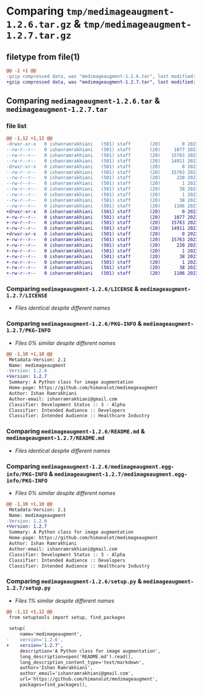 # Comparing `tmp/medimageaugment-1.2.6.tar.gz` & `tmp/medimageaugment-1.2.7.tar.gz`

## filetype from file(1)

```diff
@@ -1 +1 @@
-gzip compressed data, was "medimageaugment-1.2.6.tar", last modified: Sat Jul 22 19:26:56 2023, max compression
+gzip compressed data, was "medimageaugment-1.2.7.tar", last modified: Sat Jul 22 19:30:38 2023, max compression
```

## Comparing `medimageaugment-1.2.6.tar` & `medimageaugment-1.2.7.tar`

### file list

```diff
@@ -1,12 +1,12 @@
-drwxr-xr-x   0 ishanramrakhiani   (501) staff       (20)        0 2023-07-22 19:26:56.368335 medimageaugment-1.2.6/
--rw-r--r--   0 ishanramrakhiani   (501) staff       (20)     1077 2023-07-22 07:27:55.000000 medimageaugment-1.2.6/LICENSE
--rw-r--r--   0 ishanramrakhiani   (501) staff       (20)    15763 2023-07-22 19:26:56.366591 medimageaugment-1.2.6/PKG-INFO
--rw-r--r--   0 ishanramrakhiani   (501) staff       (20)    14911 2023-07-22 07:27:59.000000 medimageaugment-1.2.6/README.md
-drwxr-xr-x   0 ishanramrakhiani   (501) staff       (20)        0 2023-07-22 19:26:56.361086 medimageaugment-1.2.6/medimageaugment.egg-info/
--rw-r--r--   0 ishanramrakhiani   (501) staff       (20)    15763 2023-07-22 19:26:56.000000 medimageaugment-1.2.6/medimageaugment.egg-info/PKG-INFO
--rw-r--r--   0 ishanramrakhiani   (501) staff       (20)      220 2023-07-22 19:26:56.000000 medimageaugment-1.2.6/medimageaugment.egg-info/SOURCES.txt
--rw-r--r--   0 ishanramrakhiani   (501) staff       (20)        1 2023-07-22 19:26:56.000000 medimageaugment-1.2.6/medimageaugment.egg-info/dependency_links.txt
--rw-r--r--   0 ishanramrakhiani   (501) staff       (20)       38 2023-07-22 19:26:56.000000 medimageaugment-1.2.6/medimageaugment.egg-info/requires.txt
--rw-r--r--   0 ishanramrakhiani   (501) staff       (20)        1 2023-07-22 19:26:56.000000 medimageaugment-1.2.6/medimageaugment.egg-info/top_level.txt
--rw-r--r--   0 ishanramrakhiani   (501) staff       (20)       38 2023-07-22 19:26:56.368996 medimageaugment-1.2.6/setup.cfg
--rw-r--r--   0 ishanramrakhiani   (501) staff       (20)     1106 2023-07-22 19:26:52.000000 medimageaugment-1.2.6/setup.py
+drwxr-xr-x   0 ishanramrakhiani   (501) staff       (20)        0 2023-07-22 19:30:38.498690 medimageaugment-1.2.7/
+-rw-r--r--   0 ishanramrakhiani   (501) staff       (20)     1077 2023-07-22 07:27:55.000000 medimageaugment-1.2.7/LICENSE
+-rw-r--r--   0 ishanramrakhiani   (501) staff       (20)    15763 2023-07-22 19:30:38.496357 medimageaugment-1.2.7/PKG-INFO
+-rw-r--r--   0 ishanramrakhiani   (501) staff       (20)    14911 2023-07-22 07:27:59.000000 medimageaugment-1.2.7/README.md
+drwxr-xr-x   0 ishanramrakhiani   (501) staff       (20)        0 2023-07-22 19:30:38.494897 medimageaugment-1.2.7/medimageaugment.egg-info/
+-rw-r--r--   0 ishanramrakhiani   (501) staff       (20)    15763 2023-07-22 19:30:38.000000 medimageaugment-1.2.7/medimageaugment.egg-info/PKG-INFO
+-rw-r--r--   0 ishanramrakhiani   (501) staff       (20)      220 2023-07-22 19:30:38.000000 medimageaugment-1.2.7/medimageaugment.egg-info/SOURCES.txt
+-rw-r--r--   0 ishanramrakhiani   (501) staff       (20)        1 2023-07-22 19:30:38.000000 medimageaugment-1.2.7/medimageaugment.egg-info/dependency_links.txt
+-rw-r--r--   0 ishanramrakhiani   (501) staff       (20)       38 2023-07-22 19:30:38.000000 medimageaugment-1.2.7/medimageaugment.egg-info/requires.txt
+-rw-r--r--   0 ishanramrakhiani   (501) staff       (20)        1 2023-07-22 19:30:38.000000 medimageaugment-1.2.7/medimageaugment.egg-info/top_level.txt
+-rw-r--r--   0 ishanramrakhiani   (501) staff       (20)       38 2023-07-22 19:30:38.498996 medimageaugment-1.2.7/setup.cfg
+-rw-r--r--   0 ishanramrakhiani   (501) staff       (20)     1106 2023-07-22 19:30:35.000000 medimageaugment-1.2.7/setup.py
```

### Comparing `medimageaugment-1.2.6/LICENSE` & `medimageaugment-1.2.7/LICENSE`

 * *Files identical despite different names*

### Comparing `medimageaugment-1.2.6/PKG-INFO` & `medimageaugment-1.2.7/PKG-INFO`

 * *Files 0% similar despite different names*

```diff
@@ -1,10 +1,10 @@
 Metadata-Version: 2.1
 Name: medimageaugment
-Version: 1.2.6
+Version: 1.2.7
 Summary: A Python class for image augmentation
 Home-page: https://github.com/himanalot/medimageaugment
 Author: Ishan Ramrakhiani
 Author-email: ishanramrakhiani@gmail.com
 Classifier: Development Status :: 3 - Alpha
 Classifier: Intended Audience :: Developers
 Classifier: Intended Audience :: Healthcare Industry
```

### Comparing `medimageaugment-1.2.6/README.md` & `medimageaugment-1.2.7/README.md`

 * *Files identical despite different names*

### Comparing `medimageaugment-1.2.6/medimageaugment.egg-info/PKG-INFO` & `medimageaugment-1.2.7/medimageaugment.egg-info/PKG-INFO`

 * *Files 0% similar despite different names*

```diff
@@ -1,10 +1,10 @@
 Metadata-Version: 2.1
 Name: medimageaugment
-Version: 1.2.6
+Version: 1.2.7
 Summary: A Python class for image augmentation
 Home-page: https://github.com/himanalot/medimageaugment
 Author: Ishan Ramrakhiani
 Author-email: ishanramrakhiani@gmail.com
 Classifier: Development Status :: 3 - Alpha
 Classifier: Intended Audience :: Developers
 Classifier: Intended Audience :: Healthcare Industry
```

### Comparing `medimageaugment-1.2.6/setup.py` & `medimageaugment-1.2.7/setup.py`

 * *Files 1% similar despite different names*

```diff
@@ -1,12 +1,12 @@
 from setuptools import setup, find_packages
 
 setup(
     name='medimageaugment',
-    version='1.2.6',
+    version='1.2.7',
     description='A Python class for image augmentation',
     long_description=open('README.md').read(),
     long_description_content_type='text/markdown',
     author='Ishan Ramrakhiani',
     author_email='ishanramrakhiani@gmail.com',
     url='https://github.com/himanalot/medimageaugment',
     packages=find_packages(),
```

